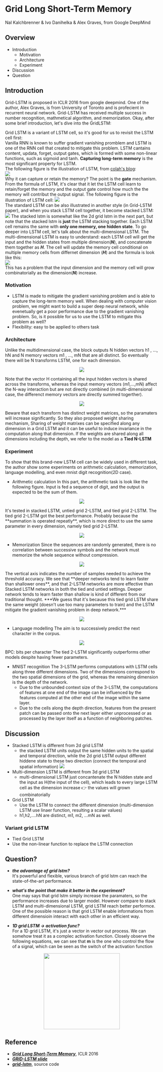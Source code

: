 # Grid Long Short-Term Memory
Nal Kalchbrenner & Ivo Danihelka & Alex Graves, from Google DeepMind

## Overview
- Introduction
  - Motivation
  - Architecture
  - Experiment
- Discussion
- Question

## Introduction
Grid-LSTM is proposed in ICLR 2016 from google deepmind. One of the author, Alex Graves, is from University of Toronto and is profecient in recurrent neural network. Grid-LSTM has received multiple success in number recognition, mathmetical algorithm, and memorization. Okay, after some brief introduction, let's dive into the GridLSTM:   

Grid LSTM is a variant of LSTM cell, so it's good for us to revisit the LSTM cell first:   
Vanilla RNN is known to suffer gradient vanishing promblem and LSTM is one of the RNN cell that created to mitigate this problem. LSTM cantains content, updata, forget, output gates, which is formed with some non-linear functions, such as sigmoid and tanh. **Capturing long-term memory** is the most significant property for LSTM.   
The following figure is the illustration of LSTM, from [colah's blog](http://colah.github.io/posts/2015-08-Understanding-LSTMs/):   
![](https://github.com/andrewliao11/homework1/blob/master/lstm.png?raw=true)   
Why it can capture or retain the memory? The point is the **gate** mechanism. From the formula of LSTM, it's clear that it let the LSTM cell learn to retain/forget the memory and the output gate control how much the the memory will contribut the output signal. The following figure is the illustration of LSTM cell:
![](https://github.com/andrewliao11/homework1/blob/master/lstm-formula.png?raw=true)   
The standard LSTM can be also illustrated in another style (in Grid-LSTM paper), and when you stack LSTM cell together, it become stacked LSTM:   
![](https://github.com/andrewliao11/homework1/blob/master/stacked-lstm.png?raw=true)
The stacked lstm is somewhat like the 2d grid lstm in the next part, but note that the stacked lstm is **just** the LSTM stacking together. Each LSTM cell remains the same with **only one memory, one hidden state**.
To go deeper into LSTM cell, let's talk about the multi-dimensional LSTM. The multi-dimensional LSTM is easy to understand: each LSTM cell will get the input and the hidden states from multiple dimension(***N***), and concatenate them together as ***H***. The cell will update the memory cell conditional on multiple memory cells from differnet dimension (***H***) and the formula is look like this:   
![](https://github.com/andrewliao11/homework1/blob/master/multi-dimensional.png?raw=true)   
This has a problem that the input dimension and the memory cell will grow combinatorially as the dimension(***N***) increase.

### Motivation
- LSTM is made to mitigate the gradient vanishing problem and is able to capture the long-term memory well. When dealing with computer vision problem, we might want to build a super deep neural network, while evenetually get a poor performance due to the gradient vanishing problem. So, is it possible for us to use the LSTM to mitigate this problem as well?
- Flexibility: easy to be applied to others task

### Architecture
Unlike the multidimensional case, the block outputs N hidden vectors h1 , ..., hN and N memory vectors m1 , ..., mN that are all distinct. So eventually there will be N transforms LSTM, one for each dimension.

<p align="center"><img src="https://github.com/andrewliao11/homework1/blob/master/arc1.png?raw=true" /></p>

Note that the vector H containing all the input hidden vectors is shared across the transforms, whereas the input memory vectors (m1,...,mN) affect the N-way interaction but are not directly combined (in multi-dimensional case, the differenct memory vectors are directly summed togerther).

<p align="center"><img src="https://github.com/andrewliao11/homework1/blob/master/glstm.png?raw=true" /></p>

Beware that each transform has distinct weight matrices, so the paramaters will increase significantly. So they also proposed weight sharing mechanism, Sharing of weight matrixes can be specified along any dimension in a Grid LSTM and it can be useful to induce invariance in the computation along that dimension. If the weights are shared along all dimensions including the depth, we refer to the model as a **Tied N-LSTM**

### Experiment
To show that this brand-new LSTM cell can be widely used in different task, the author show some experiments on arithmetic calculation, memorization, language modelling, and even mnist digit recognition(2D case).

- Arithmetic calculation
In this part, the arithmetic task is look like the following figure. Input is fed a sequence of digit, and the output is expected to be the sum of them.
<p align="center"><img src="https://github.com/andrewliao11/homework1/blob/master/arith.png?raw=true" /></p>   
It's tested in stacked LSTM, untied grid 2-LSTM, and tied grid 2-LSTM. The tied grid 2-LSTM got the best performance. Probably because the **summation is operated repeatly**, which is more direct to use the same parameter in every dimension, namely tied grid 2-LSTM.
<p align="center"><img src="https://github.com/andrewliao11/homework1/blob/master/arith-exp.png?raw=true" /></p>

- Memorization
Since the sequences are randomly generated, there is no correlation between successive symbols and the network must memorize the whole sequence without compression.
<p align="center"><img src="https://github.com/andrewliao11/homework1/blob/master/mem.png?raw=true" /></p>   
The vertical axis indicates the number of samples needed to achieve the threshold accuracy. We see that **deeper networks tend to learn faster than shallower ones**, and that 2-LSTM networks are more effective than Stacked LSTM networks in both the tied and untied settings. Deeper network tends to learn faster than shallow is kind of different from our traditional thought. ***We guess that it's because this tied grid LSTM share the same weight (doesn't use too many parameters to train) and the LSTM mitigate the gradient vanishing problem in deep network.***
<p align="center"><img src="https://github.com/andrewliao11/homework1/blob/master/mem-exp.png?raw=true" /></p>   

- Language modelling
The aim is to successively predict the next character in the corpus.
<p align="center"><img src="https://github.com/andrewliao11/homework1/blob/master/lang-exp.png?raw=true" /></p>   
BPC: bits per character   
The tied 2-LSTM significantly outperforms other models despite having fewer parameters.

- MNIST recognition
The 3-LSTM performs computations with LSTM cells along three different dimensions. Two of the dimensions correspond to the two spatial dimensions of the grid, whereas the remaining dimension is the depth of the network. 
  - Due to the unbounded context size of the 3-LSTM, the computations of features at one end of the image can be influenced by the features computed at the other end of the image within the same layer. 
  - Due to the cells along the depth direction, features from the present patch can be passed onto the next layer either unprocessed or as processed by the layer itself as a function of neighboring patches.

## Discussion

- Stacked LSTM is different from 2d grid LSTM
  - the stacked LSTM units output the same hidden units to the spatial and temporal direction, while the 2d grid LSTM output different hiddene state to these two direction (connect the temporal and spatial information)
![](https://github.com/andrewliao11/homework1/blob/master/compare.png?raw=true)
- Multi-dimension LSTM is different from 3d grid LSTM
  - multi-dimensional LSTM just concantenate the N hidden state and the input as H(the input of the cell), which leads to every large LSTM cell as the dimension increase :point_right: the values will grown combinatorially  
- Grid LSTM
  - Use the LSTM to connect the different dimension (multi-dimension LSTM use linaer function, resulting a scalar values)
  - h1,h2,....hN are distinct, m1, m2, ...mN as well.
  
### Variant grid LSTM
- Tied Grid LSTM
- Use the non-linear function to replace the LSTM connection

## Question?
-  ***the advantage of grid lstm?***    
It's powerful and flexible, various branch of grid lstm can reach the state-of-the-art performance.

-  ***what's the point that make it better in the experiment?***    
One may says that grid lstm simply increase the paramaters, so the performance increases due to larger model. However compare to stack LSTM and multi-dimensional LSTM, grid LSTM reach better performce. One of the possible reason is that grid LSTM enable informations from different dimensioin interact with each other in an efficient way.

-  ***1D grid LSTM -> activation func?***    
For a 1D grid LSTM, it's just a vector in vector out process. We can somehow treat it as a complec activation function. Closely observe the following equations, we can see that **m** is the one who control the flow of a signal, which can be seen as the switch of the activation function   

<p align="center"><img src="https://github.com/andrewliao11/homework1/blob/master/mh.png?raw=true" width="250"> </p>  

## Reference
- ***[Grid Long Short-Term Memory](https://arxiv.org/abs/1507.01526)***, ICLR 2016
- ***[GRID-LSTM slide](http://futureai.media.mit.edu/wp-content/uploads/sites/40/2015/09/GRID-LSTM.pptx_.pdf)***
- ***[grid-lstm](https://github.com/coreylynch/grid-lstm)***, source code
